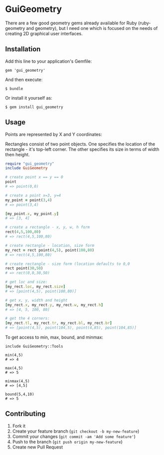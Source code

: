 # GuiGeometry

There are a few good geometry gems already available for Ruby (ruby-geometry and geometry), but I need one which is focused on the needs of creating 2D graphical user interfaces.

## Installation

Add this line to your application's Gemfile:

    gem 'gui_geometry'

And then execute:

    $ bundle

Or install it yourself as:

    $ gem install gui_geometry

## Usage

Points are represented by X and Y coordinates:

Rectangles consist of two point objects. One specifies the location of the rectangle - it's top-left corner. The other specifies its size in terms of width then height.

``` ruby
require "gui_geometry"
include GuiGeometry

# create point x == y == 0
point
# => point(0,0)

# create a point x=3, y=4
my_point = point(3,4)
# => point(3,4)

[my_point.x, my_point.y]
# => [3, 4]

# create a rectangle - x, y, w, h form
rect(4,5,100,80)
# => rect(4,5,100,80)

# create rectangle - location, size form
my_rect = rect point(4,5), point(100,80)
# => rect(4,5,100,80)

# create rectangle - size form (location defaults to 0,0
rect point(30,50)
# => rect(0,0,30,50)

# get loc and size:
[my_rect.loc, my_rect.size]
# => [point(4,5), point(100,80)]

# get x, y, width and height
[my_rect.x, my_rect.y, my_rect.w, my_rect.h]
# => [4, 5, 100, 80]

# get the 4 corners:
[my_rect.tl, my_rect.tr, my_rect.bl, my_rect.br]
# => [point(4,5), point(104,5), point(4,85), point(104,85)]

```

To get access to min, max, bound, and minmax:

```
include GuiGeometry::Tools

min(4,5)
# => 4

max(4,5)
# => 5

minmax(4,5)
# => [4,5]

bound(5,4,10)
# => 5
```

## Contributing

1. Fork it
2. Create your feature branch (`git checkout -b my-new-feature`)
3. Commit your changes (`git commit -am 'Add some feature'`)
4. Push to the branch (`git push origin my-new-feature`)
5. Create new Pull Request
